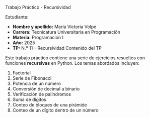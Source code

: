 Trabajo Práctico - Recursividad

 Estudiante:
- **Nombre y apellido:** María Victoria Volpe
- **Carrera:** Tecnicatura Universitaria en Programación
- **Materia:** Programación I
- **Año:** 2025
- **TP:** N.º 11 – Recursividad
Contenido del TP

Este trabajo práctico contiene una serie de ejercicios resueltos con funciones **recursivas** en Python. Los temas abordados incluyen:

1. Factorial
2. Serie de Fibonacci
3. Potencia de un número
4. Conversión de decimal a binario
5. Verificación de palíndromos
6. Suma de dígitos
7. Conteo de bloques de una pirámide
8. Conteo de un dígito dentro de un número
